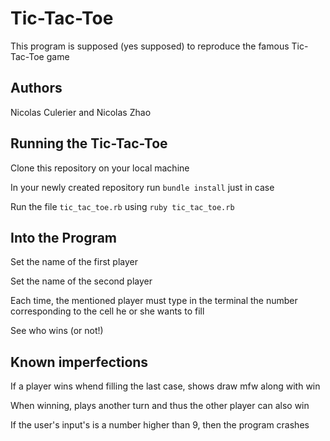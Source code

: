 # Tic-Tac-Toe

This program is supposed (yes supposed) to reproduce the famous Tic-Tac-Toe game

## Authors

Nicolas Culerier and Nicolas Zhao

## Running the Tic-Tac-Toe

Clone this repository on your local machine

In your newly created repository run ``` bundle install ``` just in case

Run the file ``` tic_tac_toe.rb ``` using ``` ruby tic_tac_toe.rb ```

## Into the Program

Set the name of the first player

Set the name of the second player

Each time, the mentioned player must type in the terminal the number corresponding to the cell he or she wants to fill

See who wins (or not!)

## Known imperfections

If a player wins whend filling the last case, shows draw mfw along with win

When winning, plays another turn and thus the other player can also win

If the user's input's is a number higher than 9, then the program crashes
